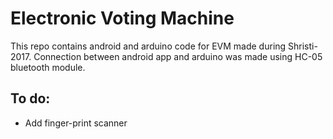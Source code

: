 # Electronic Voting Machine
This repo contains android and arduino code for EVM made during Shristi-2017. Connection between android app and arduino was made using HC-05 bluetooth module. 

## To do:
- Add finger-print scanner
